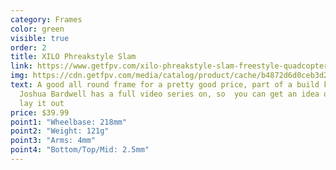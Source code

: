 ```yaml
---
category: Frames
color: green
visible: true
order: 2
title: XILO Phreakstyle Slam
link: https://www.getfpv.com/xilo-phreakstyle-slam-freestyle-quadcopter-frame-kit.html
img: https://cdn.getfpv.com/media/catalog/product/cache/b4872d6d0ceb3d2181c291dd3ccc7b81/x/i/xilo-phreakstyle-slam.jpg
text: A good all round frame for a pretty good price, part of a build kit that
  Joshua Bardwell has a full video series on, so  you can get an idea of how to
  lay it out
price: $39.99
point1: "Wheelbase: 218mm"
point2: "Weight: 121g"
point3: "Arms: 4mm"
point4: "Bottom/Top/Mid: 2.5mm"
---
```

